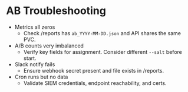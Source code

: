 # AB Troubleshooting

- Metrics all zeros
  - Check /reports has `ab_YYYY-MM-DD.json` and API shares the same PVC.
- A/B counts very imbalanced
  - Verify key fields for assignment. Consider different `--salt` before start.
- Slack notify fails
  - Ensure webhook secret present and file exists in /reports.
- Cron runs but no data
  - Validate SIEM credentials, endpoint reachability, and certs.

